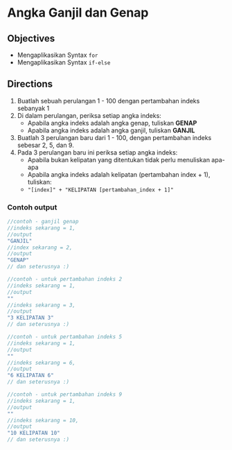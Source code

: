 # Angka Ganjil dan Genap

## Objectives

- Mengaplikasikan Syntax `for`
- Mengaplikasikan Syntax `if-else`

## Directions

1. Buatlah sebuah perulangan 1 - 100 dengan pertambahan indeks sebanyak 1
2. Di dalam perulangan, periksa setiap angka indeks:
    - Apabila angka indeks adalah angka genap, tuliskan **GENAP**
    - Apabila angka indeks adalah angka ganjil, tuliskan **GANJIL**
3. Buatlah 3 perulangan baru dari 1 - 100, dengan pertambahan indeks sebesar 2, 5, dan 9.
4. Pada 3 perulangan baru ini periksa setiap angka indeks:
    - Apabila bukan kelipatan yang ditentukan tidak perlu menuliskan apa-apa
    - Apabila angka indeks adalah kelipatan (pertambahan index + 1), tuliskan:
    - `"[index]" + "KELIPATAN [pertambahan_index + 1]"`


### Contoh output

```javascript
//contoh - ganjil genap
//indeks sekarang = 1,
//output
"GANJIL"
//index sekarang = 2,
//output
"GENAP"
// dan seterusnya :)

//contoh - untuk pertambahan indeks 2
//indeks sekarang = 1, 
//output
"" 
//indeks sekarang = 3, 
//output
"3 KELIPATAN 3" 
// dan seterusnya :)

//contoh - untuk pertambahan indeks 5
//indeks sekarang = 1, 
//output
"" 
//indeks sekarang = 6, 
//output
"6 KELIPATAN 6" 
// dan seterusnya :)

//contoh - untuk pertambahan indeks 9
//indeks sekarang = 1, 
//output
"" 
//indeks sekarang = 10, 
//output
"10 KELIPATAN 10" 
// dan seterusnya :)
```